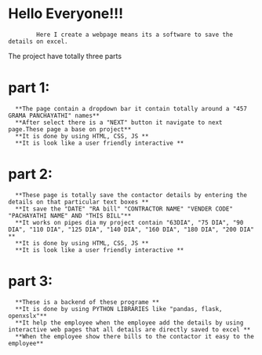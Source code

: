 # Hello Everyone!!!
            Here I create a webpage means its a software to save the details on excel.

The project have totally three parts
# part 1:
      **The page contain a dropdown bar it contain totally around a "457 GRAMA PANCHAYATHI" names**
      **After select there is a "NEXT" button it navigate to next page.These page a base on project**
      **It is done by using HTML, CSS, JS **
      **It is look like a user friendly interactive **
      
# part 2:
      **These page is totally save the contactor details by entering the details on that particular text boxes **
      **It save the "DATE" "RA bill" "CONTRACTOR NAME" "VENDER CODE" "PACHAYATHI NAME" AND "THIS BILL"**
      **It works on pipes dia my project contain "63DIA", "75 DIA", "90 DIA", "110 DIA", "125 DIA", "140 DIA", "160 DIA", "180 DIA", "200 DIA" **
      **It is done by using HTML, CSS, JS **
      **It is look like a user friendly interactive **
      
# part 3:
      **These is a backend of these programe **
      **It is done by using PYTHON LIBRARIES like "pandas, flask, openxslx"**
      **It help the employee when the employee add the details by using interactive web pages that all details are directly saved to excel **
      **When the employee show there bills to the contactor it easy to the employee**      
      
      
